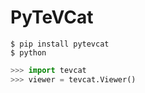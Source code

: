 # PyTeVCat

```shell
$ pip install pytevcat
$ python
```
```python
>>> import tevcat
>>> viewer = tevcat.Viewer()
```
